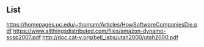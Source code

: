 ## List
https://homepages.uc.edu/~thomam/Articles/HowSoftwareCompaniesDie.pdf
https://www.allthingsdistributed.com/files/amazon-dynamo-sosp2007.pdf
http://doc.cat-v.org/bell_labs/utah2000/utah2000.pdf
